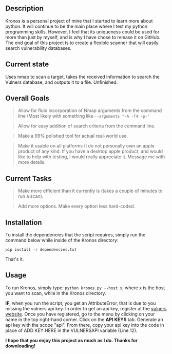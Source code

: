 ## Description

Kronos is a personal project of mine that I started to learn more about python. It will continue to be the main place where I test my python programming skills. However, I feel that its uniqueness could be used for more than just by myself, and is why I have chose to release it on GitHub.
The end goal of this project is to create a flexible scanner that will easily search vulnerability databases.

## Current state

Uses nmap to scan a target, takes the received information to search the Vulners database, and outputs it to a file. Unfinished.

## Overall Goals

> Allow for fluid incorporation of Nmap arguments from the command line (Most likely with something like `--arguments "-A -T4 -p-" `

> Allow for easy addition of search criteria from the command line.

> Make a 99% polished tool for actual real-world use.

> Make it usable on all platforms (I do not personally own an apple product of any kind. If you have a desktop apple product, and would like to help with testing, I would really appreciate it. Message me with more details.


## Current Tasks

> Make more efficient than it currently is (takes a couple of minutes to run a scan).

> Add more options. Make every option less hard-coded.

## Installation

To install the dependencies that the script requires, simply run the command below while inside of the Kronos directory:

`pip install -r dependencies.txt`

That's it.

## Usage

To run Kronos, simply type: `python kronos.py --host x`, where x is the host you want to scan, while in the Kronos directory.

**IF**, when you run the script, you get an AttributeError, that is due to you missing the vulners api key.
In order to get an api key, register at the [vulners website](https://vulners.com). 
Once you have registered, go to the menu by clicking on your name in the top right-hand corner. 
Click on the **API KEYS** tab. Generate an api key with the scope "api".
From there, copy your api key into the code in place of ADD KEY HERE in the VULNERSAPI variable (Line 12).

**I hope that you enjoy this project as much as I do. Thanks for downloading!**
